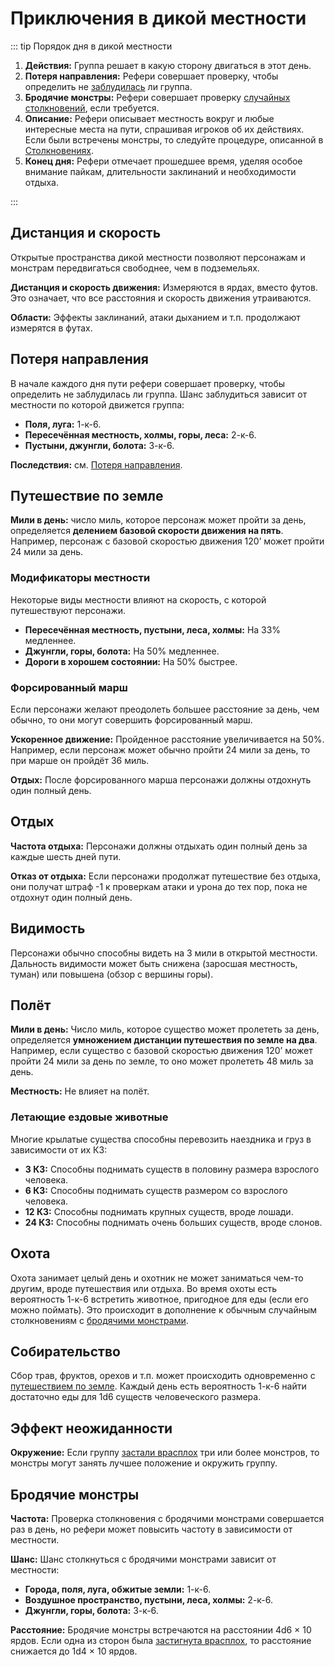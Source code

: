 # Приключения в дикой местности

::: tip Порядок дня в дикой местности

1. **Действия:** Группа решает в какую сторону двигаться в этот день.
2. **Потеря направления:** Рефери совершает проверку, чтобы определить не [заблудилась](adventuring-wilderness.md#poterya-napravleniya) ли группа.
3. **Бродячие монстры:** Рефери совершает проверку [случайных столкновений](adventuring-wilderness.md#brodyachie-monstry), если требуется.
4. **Описание:** Рефери описывает местность вокруг и любые интересные места на пути, спрашивая игроков об их действиях. Если были встречены монстры, то следуйте процедуре, описанной в [Столкновениях](/encounters/).
5. **Конец дня:** Рефери отмечает прошедшее время, уделяя особое внимание пайкам, длительности заклинаний и необходимости отдыха.

:::

## Дистанция и скорость

Открытые пространства дикой местности позволяют персонажам и монстрам передвигаться свободнее, чем в подземельях.

**Дистанция и скорость движения:** Измеряются в ярдах, вместо футов. Это означает, что все расстояния и скорость движения утраиваются.

**Области:** Эффекты заклинаний, атаки дыханием и т.п. продолжают измерятся в футах.

## Потеря направления

В начале каждого дня пути рефери совершает проверку, чтобы определить не заблудилась ли группа. Шанс заблудиться зависит от местности по которой движется группа:

- **Поля, луга:** 1-к-6.
- **Пересечённая местность, холмы, горы, леса:** 2-к-6.
- **Пустыни, джунгли, болота:** 3-к-6.

**Последствия:** см. [Потеря направления](hazards-challenges.md#poterya-napravleniya).

## Путешествие по земле

**Мили в день:** число миль, которое персонаж может пройти за день, определяется **делением базовой скорости движения на пять**. Например, персонаж с базовой скоростью движения 120’ может пройти 24 мили за день.

### Модификаторы местности

Некоторые виды местности влияют на скорость, с которой путешествуют персонажи.

- **Пересечённая местность, пустыни, леса, холмы:** На 33% медленнее.
- **Джунгли, горы, болота:** На 50% медленнее.
- **Дороги в хорошем состоянии:** На 50% быстрее.

### Форсированный марш

Если персонажи желают преодолеть большее расстояние за день, чем обычно, то они могут совершить форсированный марш.

**Ускоренное движение:** Пройденное расстояние увеличивается на 50%. Например, если персонаж может обычно пройти 24 мили за день, то при марше он пройдёт 36 миль.

**Отдых:** После форсированного марша персонажи должны отдохнуть один полный день.

## Отдых

**Частота отдыха:** Персонажи должны отдыхать один полный день за каждые шесть дней пути.

**Отказ от отдыха:** Если персонажи продолжат путешествие без отдыха, они получат штраф -1 к проверкам атаки и урона до тех пор, пока не отдохнут один полный день.

## Видимость

Персонажи обычно способны видеть на 3 мили в открытой местности. Дальность видимости может быть снижена (заросшая местность, туман) или повышена (обзор с вершины горы).

## Полёт

**Мили в день:** Число миль, которое существо может пролететь за день, определяется **умножением дистанции путешествия по земле на два**. Например, если существо с базовой скоростью движения 120’ может пройти 24 мили за день по земле, то оно может пролететь 48 миль за день.

**Местность:** Не влияет на полёт.

### Летающие ездовые животные

Многие крылатые существа способны перевозить наездника и груз в зависимости от их КЗ:

- **3 КЗ:** Способны поднимать существ в половину размера взрослого человека.
- **6 КЗ:** Способны поднимать существ размером со взрослого человека.
- **12 КЗ:** Способны поднимать крупных существ, вроде лошади.
- **24 КЗ:** Способны поднимать очень больших существ, вроде слонов.

## Охота

Охота занимает целый день и охотник не может заниматься чем-то другим, вроде путешествия или отдыха. Во время охоты есть вероятность 1-к-6 встретить животное, пригодное для еды (если его можно поймать). Это происходит в дополнение к обычным случайным столкновениям с [бродячими монстрами](adventuring-wilderness.md#brodyachie-monstry).

## Собирательство

Сбор трав, фруктов, орехов и т.п. может происходить одновременно с [путешествием по земле](adventuring-wilderness.md#puteshestvie-po-zemle). Каждый день есть вероятность 1-к-6 найти достаточно еды для 1d6 существ человеческого размера.

## Эффект неожиданности

**Окружение:** Если группу [застали врасплох](/encounters/#effekt-neozhidannosti) три или более монстров, то монстры могут занять лучшее положение и окружить группу.

## Бродячие монстры

**Частота:** Проверка столкновения с бродячими монстрами совершается раз в день, но рефери может повысить частоту в зависимости от местности.

**Шанс:** Шанс столкнуться с бродячими монстрами зависит от местности:

- **Города, поля, луга, обжитые земли:** 1-к-6.
- **Воздушное пространство, пустыни, леса, холмы:** 2-к-6.
- **Джунгли, горы, болота:** 3-к-6.

**Расстояние:** Бродячие монстры встречаются на расстоянии 4d6 × 10 ярдов. Если одна из сторон была [застигнута врасплох](/encounters/#effekt-neozhidannosti), то расстояние снижается до 1d4 × 10 ярдов.
